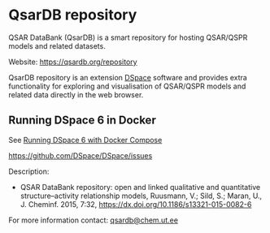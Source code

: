 QsarDB repository
=================

QSAR DataBank (QsarDB) is a smart repository for hosting QSAR/QSPR models and related datasets.

Website: https://qsardb.org/repository

QsarDB repository is an extension [DSpace](https://dspace.org/) software and
provides extra functionality for exploring and visualisation of QSAR/QSPR models
and related data directly in the web browser.
## Running DSpace 6 in Docker
See [Running DSpace 6 with Docker Compose](dspace/src/main/docker-compose/README.md)

https://github.com/DSpace/DSpace/issues

Description:
- QSAR DataBank repository: open and linked qualitative and quantitative structure–activity
  relationship models, Ruusmann, V.; Sild, S.; Maran, U., J. Cheminf. 2015, 7:32, 
  https://dx.doi.org/10.1186/s13321-015-0082-6

For more information contact: qsardb@chem.ut.ee
